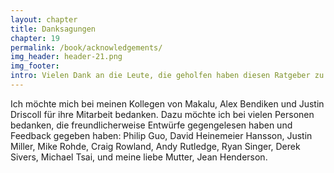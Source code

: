 ```yaml
---
layout: chapter
title: Danksagungen
chapter: 19
permalink: /book/acknowledgements/
img_header: header-21.png
img_footer:
intro: Vielen Dank an die Leute, die geholfen haben diesen Ratgeber zu realisieren.
---
```


Ich möchte mich bei meinen Kollegen von Makalu, Alex Bendiken und Justin Driscoll für ihre Mitarbeit bedanken. Dazu möchte ich bei vielen Personen bedanken, die freundlicherweise Entwürfe gegengelesen haben und Feedback gegeben haben: Philip Guo, David Heinemeier Hansson, Justin Miller, Mike Rohde, Craig Rowland, Andy Rutledge, Ryan Singer, Derek Sivers, Michael Tsai, und meine liebe Mutter, Jean Henderson.

